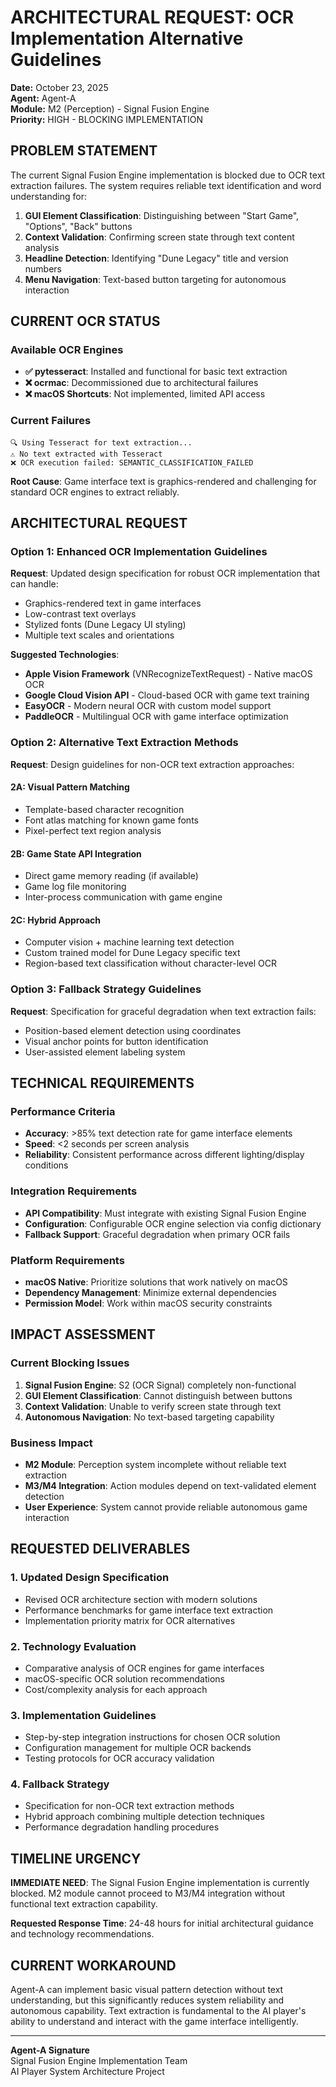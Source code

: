 # ARCHITECTURAL REQUEST: OCR Implementation Alternative Guidelines

**Date:** October 23, 2025  
**Agent:** Agent-A  
**Module:** M2 (Perception) - Signal Fusion Engine  
**Priority:** HIGH - BLOCKING IMPLEMENTATION  

## PROBLEM STATEMENT

The current Signal Fusion Engine implementation is blocked due to OCR text extraction failures. The system requires reliable text identification and word understanding for:

1. **GUI Element Classification**: Distinguishing between "Start Game", "Options", "Back" buttons
2. **Context Validation**: Confirming screen state through text content analysis  
3. **Headline Detection**: Identifying "Dune Legacy" title and version numbers
4. **Menu Navigation**: Text-based button targeting for autonomous interaction

## CURRENT OCR STATUS

### Available OCR Engines
- **✅ pytesseract**: Installed and functional for basic text extraction
- **❌ ocrmac**: Decommissioned due to architectural failures
- **❌ macOS Shortcuts**: Not implemented, limited API access

### Current Failures
```
🔍 Using Tesseract for text extraction...
⚠️ No text extracted with Tesseract
❌ OCR execution failed: SEMANTIC_CLASSIFICATION_FAILED
```

**Root Cause**: Game interface text is graphics-rendered and challenging for standard OCR engines to extract reliably.

## ARCHITECTURAL REQUEST

### Option 1: Enhanced OCR Implementation Guidelines

**Request**: Updated design specification for robust OCR implementation that can handle:
- Graphics-rendered text in game interfaces
- Low-contrast text overlays
- Stylized fonts (Dune Legacy UI styling)
- Multiple text scales and orientations

**Suggested Technologies**:
- **Apple Vision Framework** (VNRecognizeTextRequest) - Native macOS OCR
- **Google Cloud Vision API** - Cloud-based OCR with game text training
- **EasyOCR** - Modern neural OCR with custom model support
- **PaddleOCR** - Multilingual OCR with game interface optimization

### Option 2: Alternative Text Extraction Methods

**Request**: Design guidelines for non-OCR text extraction approaches:

#### 2A: Visual Pattern Matching
- Template-based character recognition
- Font atlas matching for known game fonts
- Pixel-perfect text region analysis

#### 2B: Game State API Integration
- Direct game memory reading (if available)
- Game log file monitoring
- Inter-process communication with game engine

#### 2C: Hybrid Approach
- Computer vision + machine learning text detection
- Custom trained model for Dune Legacy specific text
- Region-based text classification without character-level OCR

### Option 3: Fallback Strategy Guidelines

**Request**: Specification for graceful degradation when text extraction fails:
- Position-based element detection using coordinates
- Visual anchor points for button identification
- User-assisted element labeling system

## TECHNICAL REQUIREMENTS

### Performance Criteria
- **Accuracy**: >85% text detection rate for game interface elements
- **Speed**: <2 seconds per screen analysis
- **Reliability**: Consistent performance across different lighting/display conditions

### Integration Requirements
- **API Compatibility**: Must integrate with existing Signal Fusion Engine
- **Configuration**: Configurable OCR engine selection via config dictionary
- **Fallback Support**: Graceful degradation when primary OCR fails

### Platform Requirements
- **macOS Native**: Prioritize solutions that work natively on macOS
- **Dependency Management**: Minimize external dependencies
- **Permission Model**: Work within macOS security constraints

## IMPACT ASSESSMENT

### Current Blocking Issues
1. **Signal Fusion Engine**: S2 (OCR Signal) completely non-functional
2. **GUI Element Classification**: Cannot distinguish between buttons
3. **Context Validation**: Unable to verify screen state through text
4. **Autonomous Navigation**: No text-based targeting capability

### Business Impact
- **M2 Module**: Perception system incomplete without reliable text extraction
- **M3/M4 Integration**: Action modules depend on text-validated element detection
- **User Experience**: System cannot provide reliable autonomous game interaction

## REQUESTED DELIVERABLES

### 1. Updated Design Specification
- Revised OCR architecture section with modern solutions
- Performance benchmarks for game interface text extraction
- Implementation priority matrix for OCR alternatives

### 2. Technology Evaluation
- Comparative analysis of OCR engines for game interfaces
- macOS-specific OCR solution recommendations
- Cost/complexity analysis for each approach

### 3. Implementation Guidelines
- Step-by-step integration instructions for chosen OCR solution
- Configuration management for multiple OCR backends
- Testing protocols for OCR accuracy validation

### 4. Fallback Strategy
- Specification for non-OCR text extraction methods
- Hybrid approach combining multiple detection techniques
- Performance degradation handling procedures

## TIMELINE URGENCY

**IMMEDIATE NEED**: The Signal Fusion Engine implementation is currently blocked. M2 module cannot proceed to M3/M4 integration without functional text extraction capability.

**Requested Response Time**: 24-48 hours for initial architectural guidance and technology recommendations.

## CURRENT WORKAROUND

Agent-A can implement basic visual pattern detection without text understanding, but this significantly reduces system reliability and autonomous capability. Text extraction is fundamental to the AI player's ability to understand and interact with the game interface intelligently.

---

**Agent-A Signature**  
Signal Fusion Engine Implementation Team  
AI Player System Architecture Project